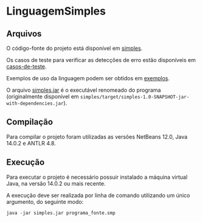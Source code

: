 # LinguagemSimples

## Arquivos

O código-fonte do projeto está disponível em [simples][projeto].

Os casos de teste para verificar as detecções de erro estão disponíveis em [casos-de-teste][teste].

Exemplos de uso da linguagem podem ser obtidos em [exemplos][exemplos].

O arquivo [simples.jar][jar] é o executável renomeado do programa (originalmente disponível em `simples/target/simples-1.0-SNAPSHOT-jar-with-dependencies.jar`).

## Compilação

Para compilar o projeto foram utilizadas as versões NetBeans 12.0, Java 14.0.2 e ANTLR 4.8.

## Execução

Para executar o projeto é necessário possuir instalado a máquina virtual Java, na versão 14.0.2 ou mais recente.

A execução deve ser realizada por linha de comando utilizando um único argumento, do seguinte modo:

	java -jar simples.jar programa_fonte.smp
  
  [projeto]: <https://github.com/Igz72/LinguagemSimples/tree/main/simples>  
  [teste]: <https://github.com/Igz72/LinguagemSimples/tree/main/casos-de-teste>
  [exemplos]: <https://github.com/Igz72/LinguagemSimples/tree/main/exemplos>
  [jar]: <https://github.com/Igz72/LinguagemSimples/blob/main/simples.jar>
